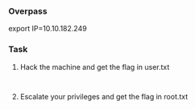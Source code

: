 ### Overpass

export IP=10.10.182.249


### Task

1. Hack the machine and get the flag in user.txt

```


```


2. Escalate your privileges and get the flag in root.txt

```


```